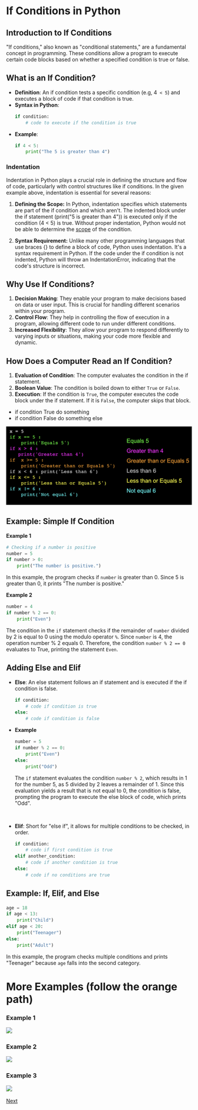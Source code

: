 
# If Conditions in Python

## Introduction to If Conditions

"If conditions," also known as "conditional statements," are a fundamental concept in programming. These conditions allow a program to execute certain code blocks based on whether a specified condition is true or false.

## What is an If Condition?

- **Definition**: An if condition tests a specific condition (e.g, 4` < 5`) and executes a block of code if that condition is true.
- **Syntax in Python**:
  ```python
  if condition:
      # code to execute if the condition is true
  ```

* **Example**:  
    ```python
    if 4 < 5:
        print("The 5 is greater than 4") 
    ```````
### Indentation
Indentation in Python plays a crucial role in defining the structure and flow of code, particularly with control structures like if conditions. In the given example above, indentation is essential for several reasons:

1. **Defining the Scope:** In Python, indentation specifies which statements are part of the if condition and which aren't. The indented block under the if statement (print("5 is greater than 4")) is executed only if the condition (4 < 5) is true. Without proper indentation, Python would not be able to determine the [scope](./) of the condition.

2. **Syntax Requirement:** Unlike many other programming languages that use braces {} to define a block of code, Python uses indentation. It's a syntax requirement in Python. If the code under the if condition is not indented, Python will throw an IndentationError, indicating that the code's structure is incorrect.


## Why Use If Conditions?

1. **Decision Making**: They enable your program to make decisions based on data or user input. This is crucial for handling different scenarios within your program.
2. **Control Flow**: They help in controlling the flow of execution in a program, allowing different code to run under different conditions.
3. **Increased Flexibility**: They allow your program to respond differently to varying inputs or situations, making your code more flexible and dynamic.

## How Does a Computer Read an If Condition?

1. **Evaluation of Condition**: The computer evaluates the condition in the if statement.
2. **Boolean Value**: The condition is boiled down to either `True` or `False`.
3. **Execution**: If the condition is `True`, the computer executes the code block under the if statement. If it is `False`, the computer skips that block.
- if condition True do something
- if condition False do something else

<img src="../assets/operators.png">

## Example: Simple If Condition

**Example 1**
````python
# Checking if a number is positive
number = 5
if number > 0:
    print("The number is positive.")
```````

In this example, the program checks if `number` is greater than 0. Since 5 is greater than 0, it prints "The number is positive."

**Example 2**
````python 
number = 4
if number % 2 == 0:
    print("Even")

```````
 The condition in the `if` statement checks if the remainder of `number` divided by 2 is equal to 0 using the modulo operator `%`. Since `number` is 4, the operation number % 2 equals 0. Therefore, the condition `number % 2 == 0` evaluates to True, printing the statement `Even`.


## Adding Else and Elif

- **Else**: An else statement follows an if statement and is executed if the if condition is false.
  ````python
  if condition:
      # code if condition is true
  else:
      # code if condition is false
  ```````


- **Example**
    ````python 
    number = 5
    if number % 2 == 0:
        print("Even")
    else:
        print("Odd")
    ```````
    The `if` statement evaluates the condition `number % 2`, which results in 1 for the number 5, as 5 divided by 2 leaves a remainder of 1. Since this evaluation yields a result that is not equal to 0, the condition is false, prompting the program to execute the else block of code, which prints "Odd".
<br>

- **Elif**: Short for "else if", it allows for multiple conditions to be checked, in order.
  ````python
  if condition:
      # code if first condition is true
  elif another_condition:
      # code if another condition is true
  else:
      # code if no conditions are true
  ```````



## Example: If, Elif, and Else

````python
age = 18
if age < 13:
    print("Child")
elif age < 20:
    print("Teenager")
else:
    print("Adult")
```````

In this example, the program checks multiple conditions and prints "Teenager" because `age` falls into the second category.

# More Examples (follow the orange path)

### Example 1
<img src="../assets/multiway1.png">

### Example 2
<img src="../assets/multiway2.png">

### Example 3
<img src="../assets/multiway3.png">



[Next](./4-challenges.md)